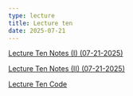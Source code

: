 ```yaml
---
type: lecture
title: Lecture ten
date: 2025-07-21
---
```


[Lecture Ten Notes (I) (07-21-2025)](https://github.com/wonjun-seo/cosmos/blob/master/static_files/presentations/lecture_ten/Neural_Nets_II.slides.html)

[Lecture Ten Notes (II) (07-21-2025)](https://github.com/wonjun-seo/cosmos/tree/master/static_files/presentations/lecture_ten/Transformer.pdf)

[Lecture Ten Code](https://github.com/wonjun-seo/cosmos/tree/master/static_files/presentations/lecture_ten/)
